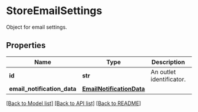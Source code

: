 # StoreEmailSettings

Object for email settings.
## Properties
Name | Type | Description | Notes
------------ | ------------- | ------------- | -------------
**id** | **str** | An outlet identificator. | 
**email_notification_data** | [**EmailNotificationData**](EmailNotificationData.md) |  | 

[[Back to Model list]](../README.md#documentation-for-models) [[Back to API list]](../README.md#documentation-for-api-endpoints) [[Back to README]](../README.md)


